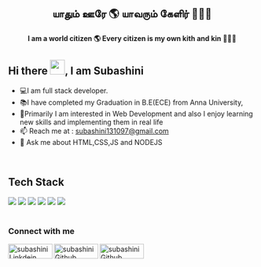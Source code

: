 <h2 align="center">யாதும் ஊரே 🌎 யாவரும் கேளிர் 🧑‍🤝‍🧑</h2>
<h4 align="center">I am a world citizen 🌎 Every citizen is my own kith and kin 🧑‍🤝‍🧑</h4>

## Hi there <img src="https://github.com/TheDudeThatCode/TheDudeThatCode/blob/master/Assets/Hi.gif" height="30px" width="30px">, I am Subashini

- 💻I am full stack developer.
- 📚I have completed my Graduation in B.E(ECE) from Anna University,
- 🎇Primarily I am interested in Web Development and also I enjoy learning new skills and implementing them in real life
- 📫 Reach me at : <a href="mailto:subashini131097@gmail.com">subashini131097@gmail.com</a>
- 💬 Ask me about HTML,CSS,JS and NODEJS
<br/>

<h2>Tech Stack</h2>
<div>
    <img src="https://img.shields.io/badge/HTML-f7c5c5?style=for-the-badge&logo=html5">
    <img src="https://img.shields.io/badge/CSS3-f6f7c5?style=for-the-badge&logo=css3&logoColor=ffdc6b">
    <img src="https://img.shields.io/badge/JAVASCRIPT-e7d7a1?style=for-the-badge&logo=javascript">
    <img src="https://img.shields.io/badge/SASS-e7a1d8?style=for-the-badge&logo=sass">
    <img src="https://img.shields.io/badge/C++-a1e7a1?style=for-the-badge&logo=">
    <img src="https://img.shields.io/badge/MYSQL-a1e7de?style=for-the-badge&logo=mysql">
</div>
<br>
<h3>Connect with me</h3>
<div>
<a href="https://www.linkedin.com/in/suba-shini-5185aa235/">
  <img align="left" alt="subashini Linkdein" width="90px" height="30px" src="https://img.shields.io/badge/LinkedIn-0077B5?style=flat&logo=linkedin&logoColor=white" />
</a>

<a href="https://github.com/subashini1997">
  <img align="left" alt="subashini Github" width="90px" height="30px" src="https://img.shields.io/badge/GitHub-100000?style=flat&logo=github&logoColor=white" />
</a>

<a href="subashini131097@gmail.com">
  <img align="left" alt="subashini Github" width="90px" height="30px" src="https://img.shields.io/badge/GMAIL-ffb0a6?style=for-the-badge&logo=gmail" />
</a>

</div>


<br/>

&nbsp;


